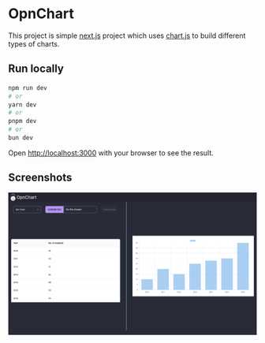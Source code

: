 # OpnChart

This project is simple [next.js](https://nextjs.org/) project which uses [chart.js](https://www.chartjs.org/docs/latest/) to build different types of charts.

## Run locally

```bash
npm run dev
# or
yarn dev
# or
pnpm dev
# or
bun dev
```

Open [http://localhost:3000](http://localhost:3000) with your browser to see the result.

## Screenshots

![screenshot](public/opnchart-ss.png)
